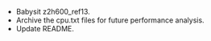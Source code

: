 - Babysit z2h600_ref13.
- Archive the cpu.txt files for future performance analysis.
- Update README.
